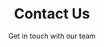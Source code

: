 ---
title: "Contact Us"
subtitle: "Get in touch with our team"
description: "Ready to start your project? Contact us today for a free consultation."
button:
  enable: true
  label: "Send Message"
  link: "#contact-form"
--- 